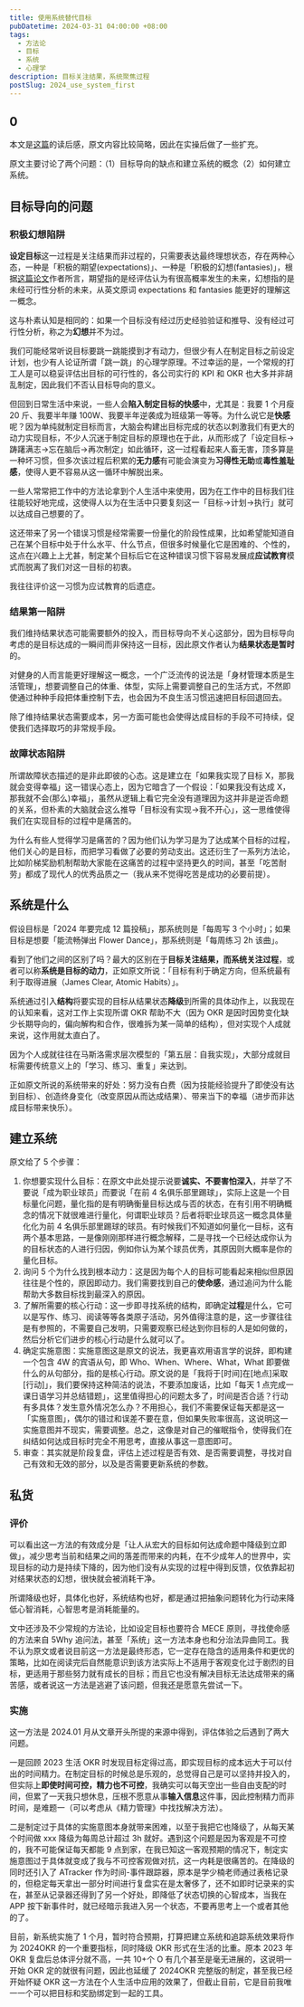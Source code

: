 ```yaml
---
title: 使用系统替代目标
pubDatetime: 2024-03-31 04:00:00 +08:00
tags:
  - 方法论
  - 目标
  - 系统
  - 心理学
description: 目标关注结果，系统聚焦过程
postSlug: 2024_use_system_first
---
```


## 0

本文是[这篇](https://readmedium.com/zh/https%3A/medium.com/swlh/dont-just-set-goals-build-systems-8158ac541df)的读后感，原文内容比较简略，​ 因此在实操后做了一些扩充。

原文主要讨论了两个问题：（1）目标导向的缺点和建立系统的概念（2）如何建立系统。

## 目标导向的问题

### 积极幻想陷阱

**设定目标**这一过程是关注结果而非过程的，只需要表达最终理想状态，存在两种心态，一种是「积极的期望(expectations)」、一种是「积极的幻想(fantasies)」，根据[这篇论文](https://doi.apa.org/doi/10.1037/0022-3514.83.5.1198)作者所言，期望指的是经评估认为有很高概率发生的未来，幻想指的是未经可行性分析的未来，从英文原词 expectations 和 fantasies 能更好的理解这一概念。

这与朴素认知是相同的：如果一个目标没有经过历史经验验证和推导、没有经过可行性分析，称之为**幻想**并不为过。

我们可能经常听说目标要跳一跳能摸到才有动力，但很少有人在制定目标之前设定计划，也少有人论证所谓「跳一跳」的心理学原理。不过幸运的是，一个常规的打工人是可以稳妥评估出目标的可行性的，各公司实行的 KPI 和 OKR 也大多并非胡乱制定，因此我们不否认目标导向的意义。

但回到日常生活中来说，一些人会**陷入制定目标的快感**中，尤其是：我要 1 个月瘦 20 斤、我要半年赚 100W、我要半年逆袭成为班级第一等等。为什么说它是**快感**呢？因为单纯就制定目标而言，大脑会构建出目标完成的状态以刺激我们有更大的动力实现目标，不少人沉迷于制定目标的原理也在于此，从而形成了「设定目标->踌躇满志->忘在脑后->再次制定」如此循环，这一过程看起来人畜无害，顶多算是一种坏习惯，但多次该过程后积累的**无力感**有可能会演变为**习得性无助**或**毒性羞耻感**，使得人更不容易从这一循环中解脱出来。

一些人常常把工作中的方法论拿到个人生活中来使用，因为在工作中的目标我们往往能较好地完成，这使得人以为在生活中只要复刻这一「目标->计划->执行」就可以达成自己想要的了。

这还带来了另一个错误习惯是经常需要一份量化的阶段性成果，比如希望能知道自己在某个目标中处于什么水平、什么节点，但很多时候量化它是困难的、个性的，这点在兴趣上上尤甚，制定某个目标后它在这种错误习惯下容易发展成**应试教育**模式而脱离了我们对这一目标的初衷。

我往往评价这一习惯为应试教育的后遗症。

### 结果第一陷阱

我们维持结果状态可能需要额外的投入，而目标导向不关心这部分，因为目标导向考虑的是目标达成的一瞬间而非保持这一目标，因此原文作者认为**结果状态是暂时**的。

对健身的人而言能更好理解这一概念，一个广泛流传的说法是「身材管理本质是生活管理」，想要调整自己的体重、体型，实际上需要调整自己的生活方式，不然即使通过种种手段把体重控制下去，也会因为不良生活习惯迅速把目标回退回去。

除了维持结果状态需要成本，另一方面可能也会使得达成目标的手段不可持续，促使我们选择取巧的非常规手段。

### 故障状态陷阱

所谓故障状态描述的是非此即彼的心态。这是建立在「如果我实现了目标 X，那我就会变得幸福」这一错误心态上，因为它暗含了一个假设：「如果我没有达成 X，那我就不会(那么)幸福」，虽然从逻辑上看它完全没有道理因为这并非是逆否命题的关系，但朴素的大脑就会这么推导「目标没有实现->我不开心」，这一思维使得我们在实现目标的过程中是痛苦的。

为什么有些人觉得学习是痛苦的？因为他们认为学习是为了达成某个目标的过程，他们关心的是目标，而把学习看做了必要的劳动支出。这还衍生了一系列方法论，比如阶梯奖励机制帮助大家能在这痛苦的过程中坚持更久的时间，甚至「吃苦耐劳」都成了现代人的优秀品质之一（我从来不觉得吃苦是成功的必要前提）。

## 系统是什么

假设目标是「2024 年要完成 12 篇投稿」，那系统则是「每周写 3 个小时」；如果目标是想要「能流畅弹出 Flower Dance」，那系统则是「每周练习 2h 该曲」。

看到了他们之间的区别了吗？最大的区别在于**目标关注结果，而系统关注过程**，或者可以称**系统是目标的动力**，正如原文所说：「目标有利于确定方向，但系统最有利于取得进展（James Clear, Atomic Habits）」。

系统通过引入**结构**将要实现的目标从结果状态**降级**到所需的具体动作上，以我现在的认知来看，这对工作上实现所谓 OKR 帮助不大（因为 OKR 是因时因势变化缺少长期导向的，偏向解构和合作，很难拆为某一简单的结构），但对实现个人成就来说，这作用就太直白了。

因为个人成就往往在马斯洛需求层次模型的「第五层：自我实现」，大部分成就目标需要传统意义上的「学习、练习、重复」来达到。

正如原文所说的系统带来的好处：努力没有白费（因为技能经验提升了即使没有达到目标）、创造终身变化（改变原因从而达成结果）、带来当下的幸福（进步而非达成目标带来快乐）。

## 建立系统

原文给了 5 个步骤：

1. 你想要实现什么目标：在原文中此处提示说要**诚实、不要害怕深入**，并举了不要说「成为职业球员」而要说「在前 4 名俱乐部里踢球」，实际上这是一个目标量化问题，量化指的是有明确衡量目标达成与否的状态，在有引用不明确概念的情况下就很难进行量化，何谓职业球员？后者将职业球员这一概念具体量化化为前 4 名俱乐部里踢球的球员。有时候我们不知道如何量化一目标，这有两个基本思路，一是像刚刚那样进行概念解释，二是寻找一个已经达成你认为的目标状态的人进行归因，例如你认为某个球员优秀，其原因则大概率是你的量化目标。
2. 询问 5 个为什么找到根本动力：这是因为每个人的目标可能看起来相似但原因往往是个性的，原因即动力。我们需要找到自己的**使命感**，通过追问为什么能帮助大多数目标找到最深入的原因。
3. 了解所需要的核心行动：这一步即寻找系统的结构，即确定**过程**是什么，它可以是写作、练习、阅读等等各类原子活动，另外值得注意的是，这一步骤往往是有参照的，不需要自己发明，只需要观察已经达到你目标的人是如何做的，然后分析它们进步的核心行动是什么就可以了。
4. 确定实施意图：实施意图这是原文的说法，我更喜欢用语言学的说辞，即构建一个包含 4W 的宾语从句，即 Who、When、Where、What，What 即要做什么的从句部分，指的是核心行动。原文说的是「我将于[时间]在[地点]采取[行动]」，我们要保持这种简洁的说法，不要添加废话，比如「每天 1 点完成一课日语学习并总结错题」，这里值得担心的问题太多了，时间是否合适？行动有多具体？发生意外情况怎么办？不用担心，我们不需要保证每天都是这一「实施意图」，偶尔的错过和误差不要在意，但如果失败率很高，这说明这一实施意图并不现实，需要调整。总之，这像是对自己的催眠指令，使得我们在纠结如何达成目标时完全不用思考，直接从事这一意图即可。
5. 审查：其实就是阶段复盘，评估上述过程是否有效、是否需要调整，寻找对自己有效和无效的部分，以及是否需要更新系统的参数。

## 私货

### 评价

可以看出这一方法的有效成分是「让人从宏大的目标如何达成命题中降级到立即做」，减少思考当前和结果之间的落差而带来的内耗，在不少成年人的世界中，实现目标的动力是持续下降的，因为他们没有从实现的过程中得到反馈，仅依靠 ​ 起初对结果状态的幻想，很快就会被消耗干净。

所谓降级也好，具体化也好，系统结构也好，都是通过把抽象问题转化为行动来降低心智消耗，心智思考是消耗能量的。

文中还涉及不少常规的方法论，比如设定目标也要符合 MECE 原则，寻找使命感的方法来自 5Why 追问法，甚至「系统」这一方法本身也和分治法异曲同工。我不认为原文或者说目前这一方法是最终形态，它一定存在隐含的适用条件和更优的策略，比如在阅读完后自然能意识到该方法实际上不适用于客观变化过于剧烈的目标，更适用于那些努力就有成长的目标；而且它也没有解决目标无法达成带来的痛苦感，或者说这一方法是逃避了该问题，但我还是愿意先尝试一下。

### 实施

这一方法是 2024.01 月从文章开头所提的来源中得到，评估体验之后遇到了两大问题。

一是回顾 2023 生活 OKR 时发现目标定得过高，即实现目标的成本远大于可以付出的时间精力。在制定目标的时候总是乐观的，总觉得自己是可以坚持并投入的，但实际上**即使时间可控，精力也不可控**，我确实可以每天空出一些自由支配的时间，但累了一天我只想休息，压根不愿意从事**输入信息**这件事，因此控制精力而非时间，是难题一（可以考虑从《精力管理》中找找解决方法）。

二是制定过于具体的实施意图本身就带来困难，以至于我把它也降级了，从每天某个时间做 xxx 降级为每周总计超过 3h 就好。遇到这个问题是因为客观是不可控的，我不可能保证每天都能 9 点到家，在我已知这一客观预期的情况下，制定实施意图过于具体就变成了我与不可控客观做对抗，这一内耗是很痛苦的。在降级的同时还引入了 ATracker 作为时间-事件跟踪器，原本是学少楠老师通过表格记录的，但稳定每天拿出一部分时间进行复盘实在是太奢侈了，还不如即时记录来的实在，甚至从记录器还得到了另一个好处，即降低了状态切换的心智成本，当我在 APP 按下新事件时，就已经暗示我进入另一个状态，不要再思考上一个或者其他的了。

目前，新系统实施了 1 个月，暂时符合预期，打算把建立系统和追踪系统效果将作为 2024OKR 的一个重要指标，同时降级 OKR 形式在生活的比重。原本 2023 年 OKR 复盘后总体评分就不高，一共 10+个 O 有几个甚至是毫无进展的，这说明一开始 OKR 定的就很有问题，因此也延缓了 2024OKR 完整版的制定，甚至我已经开始怀疑 OKR 这一方法在个人生活中应用的效果了，但截止目前，它是目前我唯一一个可以把目标和奖励绑定到一起的工具。
